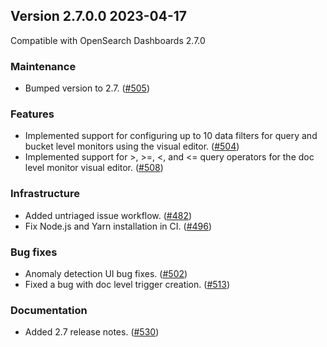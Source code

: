 ## Version 2.7.0.0 2023-04-17
Compatible with OpenSearch Dashboards 2.7.0

### Maintenance
* Bumped version to 2.7. ([#505](https://github.com/opensearch-project/alerting-dashboards-plugin/pull/505))

### Features
* Implemented support for configuring up to 10 data filters for query and bucket level monitors using the visual editor. ([#504](https://github.com/opensearch-project/alerting-dashboards-plugin/pull/504))
* Implemented support for >, >=, <, and <= query operators for the doc level monitor visual editor. ([#508](https://github.com/opensearch-project/alerting-dashboards-plugin/pull/508))

### Infrastructure
* Added untriaged issue workflow. ([#482](https://github.com/opensearch-project/alerting-dashboards-plugin/pull/482))
* Fix Node.js and Yarn installation in CI. ([#496](https://github.com/opensearch-project/alerting-dashboards-plugin/pull/496))

### Bug fixes
* Anomaly detection UI bug fixes. ([#502](https://github.com/opensearch-project/alerting-dashboards-plugin/pull/502))
* Fixed a bug with doc level trigger creation. ([#513](https://github.com/opensearch-project/alerting-dashboards-plugin/pull/513))

### Documentation
* Added 2.7 release notes. ([#530](https://github.com/opensearch-project/alerting-dashboards-plugin/pull/530))